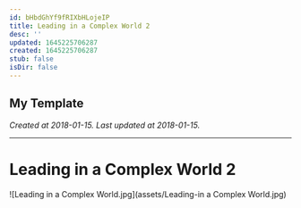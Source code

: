 ```yaml
---
id: bHbdGhYf9fRIXbHLojeIP
title: Leading in a Complex World 2
desc: ''
updated: 1645225706287
created: 1645225706287
stub: false
isDir: false
---
```

My Template
---

_Created at 2018-01-15._
_Last updated at 2018-01-15._




---

# Leading in a Complex World 2


![Leading in a Complex World.jpg](assets/Leading-in a Complex World.jpg)

